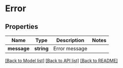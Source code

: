 # Error

## Properties
Name | Type | Description | Notes
------------ | ------------- | ------------- | -------------
**message** | **string** | Error message | 

[[Back to Model list]](../../README.md#documentation-for-models) [[Back to API list]](../../README.md#documentation-for-api-endpoints) [[Back to README]](../../README.md)
